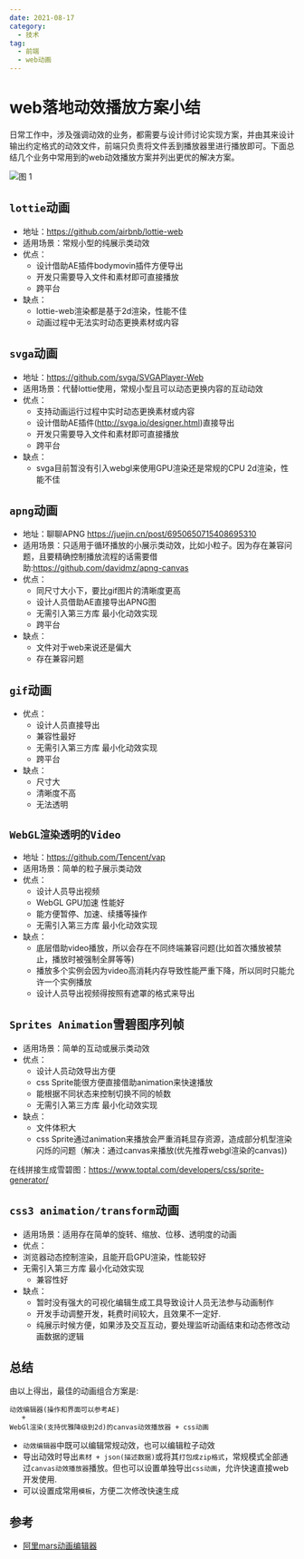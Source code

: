 ```yaml
---
date: 2021-08-17
category:
  - 技术
tag:
  - 前端
  - web动画
---
```


# web落地动效播放方案小结

日常工作中，涉及强调动效的业务，都需要与设计师讨论实现方案，并由其来设计输出约定格式的动效文件，前端只负责将文件丢到播放器里进行播放即可。下面总结几个业务中常用到的web动效播放方案并列出更优的解决方案。

![图 1](/assets/posts/eb0529fdd423296824191d621d8bb14448ff22178d7c553350e559a2ff109238.png)  


## `lottie`动画
- 地址：https://github.com/airbnb/lottie-web
- 适用场景：常规小型的纯展示类动效
- 优点：
	 - 设计借助AE插件bodymovin插件方便导出
	 - 开发只需要导入文件和素材即可直接播放
	 - 跨平台
- 缺点：
	 - lottie-web渲染都是基于2d渲染，性能不佳
	 - 动画过程中无法实时动态更换素材或内容

## `svga`动画
- 地址：https://github.com/svga/SVGAPlayer-Web
- 适用场景：代替lottie使用，常规小型且可以动态更换内容的互动动效
- 优点：
   - 支持动画运行过程中实时动态更换素材或内容
   - 设计借助AE插件(http://svga.io/designer.html)直接导出
   - 开发只需要导入文件和素材即可直接播放
   - 跨平台 
- 缺点：
	 - svga目前暂没有引入webgl来使用GPU渲染还是常规的CPU 2d渲染，性能不佳

## `apng`动画
- 地址：聊聊APNG https://juejin.cn/post/6950650715408695310
- 适用场景：只适用于循环播放的小展示类动效，比如小粒子。因为存在兼容问题，且要精确控制播放流程的话需要借助:https://github.com/davidmz/apng-canvas
- 优点：
   - 同尺寸大小下，要比gif图片的清晰度更高
   - 设计人员借助AE直接导出APNG图
   - 无需引入第三方库 最小化动效实现
   - 跨平台
- 缺点：
   - 文件对于web来说还是偏大
   - 存在兼容问题

## `gif`动画
- 优点：
   - 设计人员直接导出
   - 兼容性最好
   - 无需引入第三方库 最小化动效实现
   - 跨平台
- 缺点：
   - 尺寸大
   - 清晰度不高
   - 无法透明
## `WebGL渲染透明的Video`
- 地址：https://github.com/Tencent/vap
- 适用场景：简单的粒子展示类动效
- 优点：
  - 设计人员导出视频
  - WebGL GPU加速 性能好
  - 能方便暂停、加速、续播等操作
  - 无需引入第三方库 最小化动效实现
- 缺点：
  - 底层借助video播放，所以会存在不同终端兼容问题(比如首次播放被禁止，播放时被强制全屏等等)
  - 播放多个实例会因为video高消耗内存导致性能严重下降，所以同时只能允许一个实例播放
  - 设计人员导出视频得按照有遮罩的格式来导出

## `Sprites Animation`雪碧图序列帧
- 适用场景：简单的互动或展示类动效
- 优点：
  - 设计人员动效导出方便
  - css Sprite能很方便直接借助animation来快速播放
  - 能根据不同状态来控制切换不同的帧数
  - 无需引入第三方库 最小化动效实现
- 缺点：
  - 文件体积大
  - css Sprite通过animation来播放会严重消耗显存资源，造成部分机型渲染闪烁的问题（解决：通过canvas来播放(优先推荐webgl渲染的canvas))
     
在线拼接生成雪碧图：https://www.toptal.com/developers/css/sprite-generator/


## `css3 animation/transform`动画
- 适用场景：适用存在简单的旋转、缩放、位移、透明度的动画
 - 优点：
 - 浏览器动态控制渲染，且能开启GPU渲染，性能较好
- 无需引入第三方库 最小化动效实现
  - 兼容性好
- 缺点：
  - 暂时没有强大的可视化编辑生成工具导致设计人员无法参与动画制作
  - 开发手动调整开发，耗费时间较大，且效果不一定好.
  - 纯展示时候方便，如果涉及交互互动，要处理监听动画结束和动态修改动画数据的逻辑 


## 总结
由以上得出，最佳的动画组合方案是:
```
动效编辑器(操作和界面可以参考AE)
   +
WebGl渲染(支持优雅降级到2d)的canvas动效播放器 + css动画
```

- `动效编辑器`中既可以编辑常规动效，也可以编辑粒子动效
- 导出动效时导出`素材 + json(描述数据)`或将其`打包成zip格式`，常规模式全部通过`canvas动效播放器`播放。但也可以设置单独导出`css动画`，允许快速直接web开发使用.
- 可以设置成常用`模板`，方便二次修改快速生成


## 参考
- [阿里mars动画编辑器](https://render.alipay.com/p/s/mars-editor)